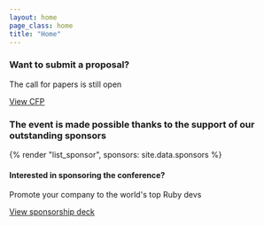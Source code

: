 ```yaml
---
layout: home
page_class: home
title: "Home"
---
```


<section class="cfp">
  <h3>Want to submit a proposal?</h3>
  <p>The call for papers is still open</p>
  <a class="btn btn--primary" href="https://www.papercall.io/rubyconfth2022" target="_blank">View CFP</a>
</section>

<section class="sponsors">
  <h3>The event is made possible thanks to the support of our outstanding sponsors</h3>

  {% render "list_sponsor", sponsors: site.data.sponsors %}

  <h4>Interested in sponsoring the conference?</h4>
  <p>Promote your company to the world's top Ruby devs</p>
  <a class="btn btn--primary" href="https://drive.google.com/file/d/1Rgt9qWPaaMf6juoEHyLF_mnltm915IBh/view?usp=sharing" target="_blank">View sponsorship deck</a>
</section>
